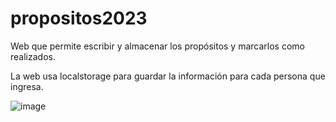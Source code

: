 # propositos2023
Web que permite escribir y almacenar los propósitos y marcarlos como realizados.

La web usa localstorage para guardar la información para cada persona que ingresa.

![image](https://user-images.githubusercontent.com/47501645/231518209-b4fb565c-74ea-44f4-a7a2-41a233c32bd7.png)

